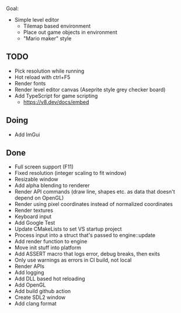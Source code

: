 Goal:
- Simple level editor
  - Tilemap based environment
  - Place out game objects in environment
  - "Mario maker" style

## TODO
- Pick resolution while running
- Hot reload with ctrl+F5
- Render fonts
- Render level editor canvas (Aseprite style grey checker board)
- Add TypeScript for game scripting
  - https://v8.dev/docs/embed

## Doing
- Add ImGui

## Done
- Full screen support (F11)
- Fixed resolution (integer scaling to fit window)
- Resizable window
- Add alpha blending to renderer
- Render API commands (draw line, shapes etc. as data that doesn't depend on OpenGL)
- Render using pixel coordinates instead of normalized coordinates
- Render textures
- Keyboard input
- Add Google Test
- Update CMakeLists to set VS startup project
- Process input into a struct that's passed to engine::update
- Add render function to engine
- Move init stuff into platform
- Add ASSERT macro that logs error, debug breaks, then exits
- Only use warnings as errors in CI build, not local
- Render APIs
- Add logging
- Add DLL based hot reloading
- Add OpenGL
- Add build github action
- Create SDL2 window
- Add clang format
